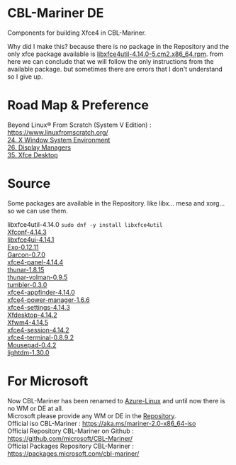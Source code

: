 # CBL-Mariner DE
Components for building Xfce4 in CBL-Mariner.

Why did I make this? because there is no package in the Repository and the only xfce package available is [libxfce4util-4.14.0-5.cm2.x86_64.rpm](https://packages.microsoft.com/cbl-mariner/2.0/prod/base/x86_64/Packages/l/libxfce4util-4.14.0-5.cm2.x86_64.rpm). from here we can conclude that we will follow the only instructions from the available package. but sometimes there are errors that I don't understand so I give up.

# Road Map & Preference
Beyond Linux® From Scratch (System V Edition) : https://www.linuxfromscratch.org/ <br/>
[24. X Window System Environment](https://www.linuxfromscratch.org/blfs/view/10.0-systemd/x/installing.html)<br/>
[26. Display Managers](https://www.linuxfromscratch.org/blfs/view/10.0-systemd/x/dm.html) <br/>
[35. Xfce Desktop](https://www.linuxfromscratch.org/blfs/view/10.0-systemd/xfce/xfce.html) <br/>

# Source
Some packages are available in the Repository. like libx... mesa and xorg... so we can use them.

libxfce4util-4.14.0 ```sudo dnf -y install libxfce4util``` <br/>
[Xfconf-4.14.3](http://archive.xfce.org/src/xfce/xfconf/4.14/xfconf-4.14.3.tar.bz2) <br/>
[libxfce4ui-4.14.1](http://archive.xfce.org/src/xfce/libxfce4ui/4.14/libxfce4ui-4.14.1.tar.bz2) <br/>
[Exo-0.12.11](http://archive.xfce.org/src/xfce/exo/0.12/exo-0.12.11.tar.bz2) <br/>
[Garcon-0.7.0](http://archive.xfce.org/src/xfce/garcon/0.7/garcon-0.7.0.tar.bz2) <br/>
[xfce4-panel-4.14.4](http://archive.xfce.org/src/xfce/xfce4-panel/4.14/xfce4-panel-4.14.4.tar.bz2) <br/>
[thunar-1.8.15](http://archive.xfce.org/src/xfce/thunar/1.8/thunar-1.8.15.tar.bz2) <br/>
[thunar-volman-0.9.5](http://archive.xfce.org/src/xfce/thunar-volman/0.9/thunar-volman-0.9.5.tar.bz2) <br/>
[tumbler-0.3.0](http://archive.xfce.org/src/xfce/tumbler/0.3/tumbler-0.3.0.tar.bz2) <br/>
[xfce4-appfinder-4.14.0](http://archive.xfce.org/src/xfce/xfce4-appfinder/4.14/xfce4-appfinder-4.14.0.tar.bz2) <br/>
[xfce4-power-manager-1.6.6](http://archive.xfce.org/src/xfce/xfce4-power-manager/1.6/xfce4-power-manager-1.6.6.tar.bz2) <br/>
[xfce4-settings-4.14.3](http://archive.xfce.org/src/xfce/xfce4-settings/4.14/xfce4-settings-4.14.3.tar.bz2) <br/>
[Xfdesktop-4.14.2](http://archive.xfce.org/src/xfce/xfdesktop/4.14/xfdesktop-4.14.2.tar.bz2) <br/>
[Xfwm4-4.14.5](http://archive.xfce.org/src/xfce/xfwm4/4.14/xfwm4-4.14.5.tar.bz2) <br/>
[xfce4-session-4.14.2](http://archive.xfce.org/src/xfce/xfce4-session/4.14/xfce4-session-4.14.2.tar.bz2) <br/>
[xfce4-terminal-0.8.9.2](http://archive.xfce.org/src/apps/xfce4-terminal/0.8/xfce4-terminal-0.8.9.2.tar.bz2) <br/>
[Mousepad-0.4.2](http://archive.xfce.org/src/apps/mousepad/0.4/mousepad-0.4.2.tar.bz2) <br/>
[lightdm-1.30.0](https://github.com/CanonicalLtd/lightdm/releases/download/1.30.0/lightdm-1.30.0.tar.xz)


# For Microsoft
Now CBL-Mariner has been renamed to [Azure-Linux](https://github.com/microsoft/azurelinux/tree/3.0) and until now there is no WM or DE at all. <br/>
Microsoft please provide any WM or DE in the [Repository](https://packages.microsoft.com/cbl-mariner/2.0/prod/base/x86_64/). <br/>
Official iso CBL-Mariner : https://aka.ms/mariner-2.0-x86_64-iso <br/>
Official Repository CBL-Mariner on Github : https://github.com/microsoft/CBL-Mariner/ <br/>
Official Packages Repository CBL-Mariner : https://packages.microsoft.com/cbl-mariner/ <br/>
